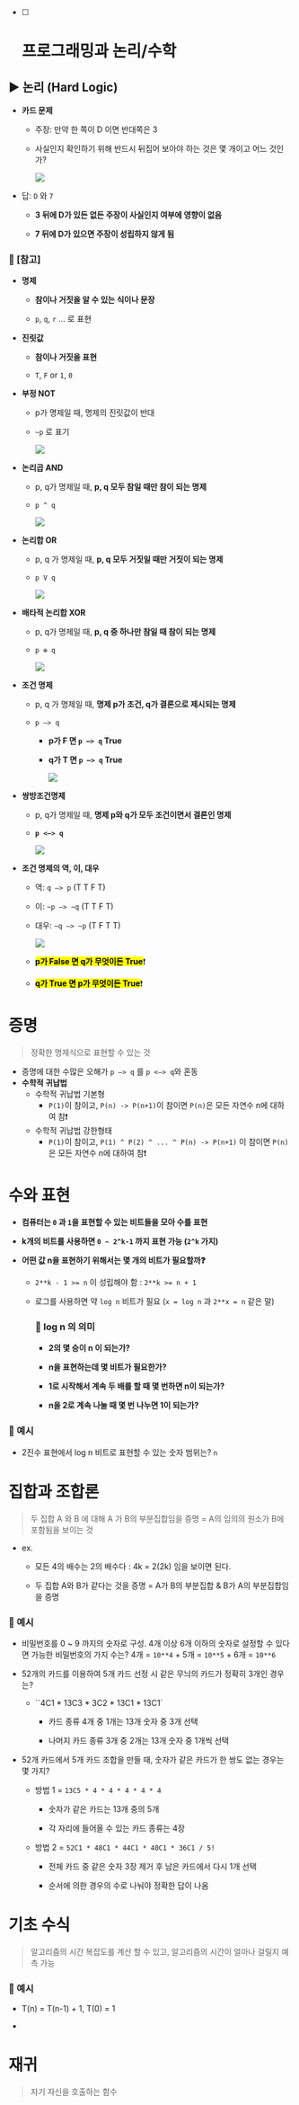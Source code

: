 - [ ] # 프로그래밍과 논리/수학

## ▶ 논리 (Hard Logic)

* **카드 문제**
  
  * 주장: 만약 한 쪽이 D 이면 반대쪽은 3
  
  * 사실인지 확인하기 위해  반드시 뒤집어 보아야 하는 것은 몇 개이고 어느 것인가?
    
    ![](Computational%20Thinking_assets/2022-09-14-01-33-32-image.png)

* 답: `D` 와 `7`
  
  * **3 뒤에 D가 있든 없든 주장이 사실인지 여부에 영향이 없음**
  
  * **7 뒤에 D가 있으면 주장이 성립하지 않게 됨**

### 📌 [참고]

* **명제**
  
  * **참이나 거짓을 알 수 있는 식이나 문장**
  
  * `p`, `q`, `r` ... 로 표현

* **진릿값**
  
  * **참이나 거짓을 표현**
  
  * `T`, `F` or `1`, `0`

* **부정 NOT**
  
  * p가 명제일 때, 명제의 진릿값이 반대
  
  * `~p` 로 표기
    
    ![](Computational%20Thinking_assets/2022-09-14-01-41-20-image.png)

* **논리곱 AND**
  
  * p, q가 명제일 때, **p, q 모두 참일 때만 참이 되는 명제**
  
  * `p ^ q`
    
    ![](Computational%20Thinking_assets/2022-09-14-01-42-51-image.png)

* **논리합 OR**
  
  * p, q 가 명제일 때, **p, q 모두 거짓일 때만 거짓이 되는 명제**
  
  * `p V q`
    
    ![](Computational%20Thinking_assets/2022-09-14-01-43-43-image.png)

* **배타적 논리합 XOR**
  
  * p, q가 명제일 때, **p, q 중 하나만 참일 때 참이 되는 명제**
  
  * `p ⊕ q`
    
    ![](Computational%20Thinking_assets/2022-09-14-01-44-50-image.png)

* **조건 명제**
  
  * p, q 가 명제일 때, **명제 p가 조건, q가 결론으로 제시되는 명제**
  
  * `p –> q`
    
    * **p가 F 면 `p –> q` True**
    
    * **q가 T 면 `p –> q` True**
      
      **![](Computational%20Thinking_assets/2022-09-14-01-50-36-image.png)**

* **쌍방조건명제**
  
  * p, q가 명제일 때, **명제 p와 q가 모두 조건이면서 결론인 명제**
  
  * **`p <–> q`**
    
    **![](Computational%20Thinking_assets/2022-09-14-02-03-05-image.png)**

* **조건 명제의 역, 이, 대우**
  
  * 역: `q –> p` (T T F T)
  
  * 이: `~p –> ~q` (T T F T)
  
  * 대우: `~q –> ~p` (T F T T)
    
    ![](Computational%20Thinking_assets/2022-09-14-09-46-08-image.png)
  
  * <mark>**p가 False 면 q가 무엇이든 True**</mark>❗
  
  * <mark>**q가 True 면 p가 무엇이든 True**</mark>❗

# 증명

> 정확한 명제식으로 표현할 수 있는 것

* 증명에 대한 수많은 오해가 `p –> q` 를 `p <–> q`와 혼동
* **수학적 귀납법**
  * 수학적 귀납법 기본형
    * `P(1)`이 참이고, `P(n) -> P(n+1)`이 참이면 `P(n)`은 모든 자연수 n에 대하여 참❗
  * 수학적 귀납법 강한형태
    * `P(1)`이 참이고, `P(1) ^ P(2) ^ ... ^ P(n) -> P(n+1)` 이 참이면 `P(n)`은 모든 자연수 n에 대하여 참❗

# 수와 표현

* **컴퓨터는 `0` 과 `1`을 표현할 수 있는 비트들을 모아 수를 표현**

* **k개의 비트를 사용하면 `0 ~ 2^k-1` 까지 표현 가능 (`2^k` 가지)**

* **어떤 값 n을 표현하기 위해서는 몇 개의 비트가 필요할까❓**
  
  * `2**k - 1 >= n` 이 성립해야 함 : `2**k >= n + 1`
  
  * 로그를 사용하면 약 `log n` 비트가 필요 (`x = log n` 과 `2**x = n` 같은 말)
    
    ### 📌 log n 의 의미
    
    * **2의 몇 승이 n 이 되는가?**
    
    * **n을 표현하는데 몇 비트가 필요한가?**
    
    * **1로 시작해서 계속 두 배를 할 때 몇 번하면 n이 되는가?**
    
    * **n을 2로 계속 나눌 때 몇 번 나누면 1이 되는가?**

### 📌 예시

* 2진수 표현에서 log n 비트로 표현할 수 있는 숫자 범위는? `n`

# 집합과 조합론

> 두 집합 A 와 B 에 대해 A 가 B의 부분집합임을 증명 = A의 임의의 원소가 B에 포함됨을 보이는 것

* ex.
  
  * 모든 4의 배수는 2의 배수다 : 4k = 2(2k) 임을 보이면 된다.
  
  * 두 집합 A와 B가 같다는 것을 증명 = A가 B의 부분집합 & B가 A의 부분집합임을 증명 

### 📌 예시

* 비밀번호를 0 ~ 9 까지의 숫자로 구성. 4개 이상 6개 이하의 숫자로 설정할 수 있다면 가능한 비밀번호의 가지 수는? 4개 = `10**4` + 5개 = `10**5` + 6개 = `10**6`

* 52개의 카드를 이용하여 5개 카드 선정 시 같은 무늬의 카드가 정확히 3개인 경우는?
  
  * ``4C1 * 13C3 * 3C2 * 13C1 * 13C1`
    
    * 카드 종류 4개 중 1개는 13개 숫자 중 3개 선택
    
    * 나머지 카드 종류 3개 중 2개는 13개 숫자 중 1개씩 선택

* 52개 카드에서 5개 카드 조합을 만들 때, 숫자가 같은 카드가 한 쌍도 없는 경우는 몇 가지?
  
  * 방법 1 = `13C5 * 4 * 4 * 4 * 4 * 4`
    
    * 숫자가 같은 카드는 13개 중의 5개
    
    * 각 자리에 들어올 수 있는 카드 종류는 4장
  
  * 방법 2 = `52C1 * 48C1 * 44C1 * 40C1 * 36C1 / 5!`
    
    * 전체 카드 중 같은 숫자 3장 제거 후 남은 카드에서 다시 1개 선택
    
    * 순서에 의한 경우의 수로 나눠야 정확한 답이 나옴

# 기초 수식

> 알고리즘의 시간 복잡도를 계산 할 수 있고, 알고리즘의 시간이 얼마나 걸릴지 예측 가능

### 📌 예시

* T(n) = T(n-1) + 1, T(0) = 1

* 



# 재귀

> 자기 자신을 호출하는 함수
